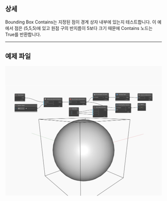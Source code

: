 ## 상세
Bounding Box Contains는 지정된 점이 경계 상자 내부에 있는지 테스트합니다. 이 예에서 점은 (5,5,5)에 있고 원점 구의 반지름이 5보다 크기 때문에 Contains 노드는 True를 반환합니다.
___
## 예제 파일

![Contains](./Autodesk.DesignScript.Geometry.BoundingBox.Contains_img.jpg)

